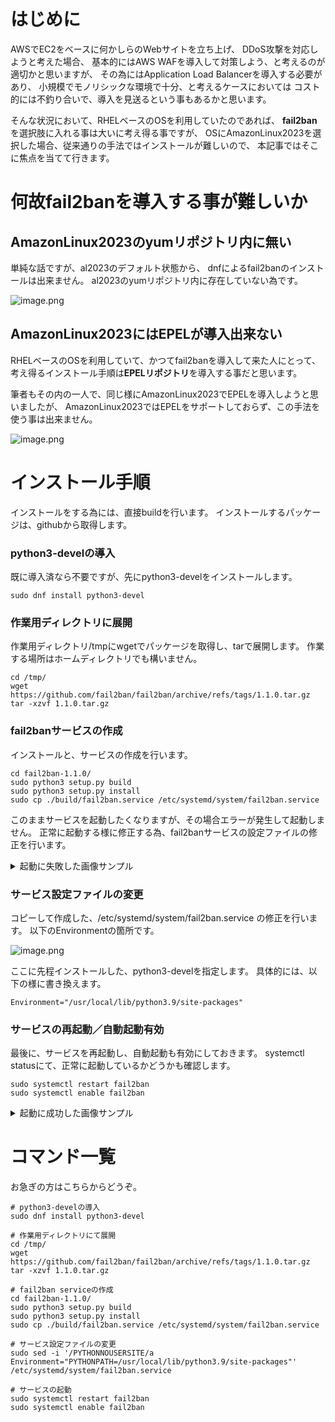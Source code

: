 # はじめに
AWSでEC2をベースに何かしらのWebサイトを立ち上げ、
DDoS攻撃を対応しようと考えた場合、
基本的にはAWS WAFを導入して対策しよう、と考えるのが適切かと思いますが、
その為にはApplication Load Balancerを導入する必要があり、
小規模でモノリシックな環境で十分、と考えるケースにおいては
コスト的には不釣り合いで、導入を見送るという事もあるかと思います。

そんな状況において、RHELベースのOSを利用していたのであれば、
<b>fail2ban</b>を選択肢に入れる事は大いに考え得る事ですが、
OSにAmazonLinux2023を選択した場合、従来通りの手法ではインストールが難しいので、
本記事ではそこに焦点を当てて行きます。

# 何故fail2banを導入する事が難しいか
## AmazonLinux2023のyumリポジトリ内に無い
単純な話ですが、al2023のデフォルト状態から、
dnfによるfail2banのインストールは出来ません。
al2023のyumリポジトリ内に存在していない為です。

![image.png](https://qiita-image-store.s3.ap-northeast-1.amazonaws.com/0/2737208/6163abb2-569f-dc85-6856-4eb7508c50bd.png)

## AmazonLinux2023にはEPELが導入出来ない
RHELベースのOSを利用していて、かつてfail2banを導入して来た人にとって、
考え得るインストール手順は<b>EPELリポジトリ</b>を導入する事だと思います。

筆者もその内の一人で、同じ様にAmazonLinux2023でEPELを導入しようと思いましたが、
AmazonLinux2023ではEPELをサポートしておらず、この手法を使う事は出来ません。

![image.png](https://qiita-image-store.s3.ap-northeast-1.amazonaws.com/0/2737208/1466b74b-4558-21a7-29c1-3fda8672aab9.png)


# インストール手順
インストールをする為には、直接buildを行います。
インストールするパッケージは、githubから取得します。

### python3-develの導入
既に導入済なら不要ですが、先にpython3-develをインストールします。

```
sudo dnf install python3-devel
```

### 作業用ディレクトリに展開
作業用ディレクトリ/tmpにwgetでパッケージを取得し、tarで展開します。
作業する場所はホームディレクトリでも構いません。

```
cd /tmp/
wget https://github.com/fail2ban/fail2ban/archive/refs/tags/1.1.0.tar.gz
tar -xzvf 1.1.0.tar.gz
```

### fail2banサービスの作成
インストールと、サービスの作成を行います。

```
cd fail2ban-1.1.0/
sudo python3 setup.py build
sudo python3 setup.py install
sudo cp ./build/fail2ban.service /etc/systemd/system/fail2ban.service
```

このままサービスを起動したくなりますが、その場合エラーが発生して起動しません。
正常に起動する様に修正する為、fail2banサービスの設定ファイルの修正を行います。

<details><summary>起動に失敗した画像サンプル</summary>

![image.png](https://qiita-image-store.s3.ap-northeast-1.amazonaws.com/0/2737208/14144046-4d77-5bb3-00d2-e734297e10f4.png)

</details>

### サービス設定ファイルの変更
コピーして作成した、/etc/systemd/system/fail2ban.service の修正を行います。
以下のEnvironmentの箇所です。

![image.png](https://qiita-image-store.s3.ap-northeast-1.amazonaws.com/0/2737208/fdf7e8ef-c334-d1bc-e009-dbe64373b519.png)

ここに先程インストールした、python3-develを指定します。
具体的には、以下の様に書き換えます。

```
Environment="/usr/local/lib/python3.9/site-packages"
```

### サービスの再起動／自動起動有効
最後に、サービスを再起動し、自動起動も有効にしておきます。
systemctl statusにて、正常に起動しているかどうかも確認します。

```
sudo systemctl restart fail2ban
sudo systemctl enable fail2ban
```

<details><summary>起動に成功した画像サンプル</summary>

![image.png](https://qiita-image-store.s3.ap-northeast-1.amazonaws.com/0/2737208/f33ce225-ff33-7441-e165-b3295c96d266.png)

</details>

# コマンド一覧
お急ぎの方はこちらからどうぞ。
```
# python3-develの導入
sudo dnf install python3-devel

# 作業用ディレクトリにて展開
cd /tmp/
wget https://github.com/fail2ban/fail2ban/archive/refs/tags/1.1.0.tar.gz
tar -xzvf 1.1.0.tar.gz

# fail2ban serviceの作成
cd fail2ban-1.1.0/
sudo python3 setup.py build
sudo python3 setup.py install
sudo cp ./build/fail2ban.service /etc/systemd/system/fail2ban.service

# サービス設定ファイルの変更
sudo sed -i '/PYTHONNOUSERSITE/a Environment="PYTHONPATH=/usr/local/lib/python3.9/site-packages"' /etc/systemd/system/fail2ban.service

# サービスの起動
sudo systemctl restart fail2ban
sudo systemctl enable fail2ban
```